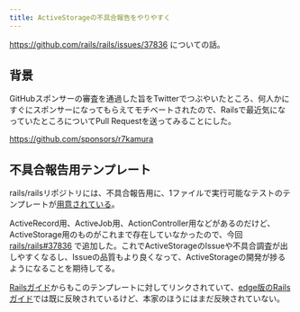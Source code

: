 ```yaml
---
title: ActiveStorageの不具合報告をやりやすく
---
```


https://github.com/rails/rails/issues/37836 についての話。

## 背景

GitHubスポンサーの審査を通過した旨をTwitterでつぶやいたところ、何人かにすぐにスポンサーになってもらえてモチベートされたので、Railsで最近気になっていたところについてPull Requestを送ってみることにした。

https://github.com/sponsors/r7kamura

## 不具合報告用テンプレート

rails/railsリポジトリには、不具合報告用に、1ファイルで実行可能なテストのテンプレートが[用意されている][1]。

ActiveRecord用、ActiveJob用、ActionController用などがあるのだけど、ActiveStorage用のものがこれまで存在していなかったので、今回 [rails/rails#37836][2] で追加した。これでActiveStorageのIssueや不具合調査が出しやすくなるし、Issueの品質もより良くなって、ActiveStorageの開発が捗るようになることを期待してる。

[Railsガイド][3]からもこのテンプレートに対してリンクされていて、[edge版のRailsガイド][4]では既に反映されているけど、本家のほうにはまだ反映されていない。

[1]: https://github.com/rails/rails/tree/v6.0.1/guides/bug_report_templates
[2]: https://github.com/rails/rails/issues/37836
[3]: https://guides.rubyonrails.org/contributing_to_ruby_on_rails.html
[4]: https://edgeguides.rubyonrails.org/contributing_to_ruby_on_rails.html
